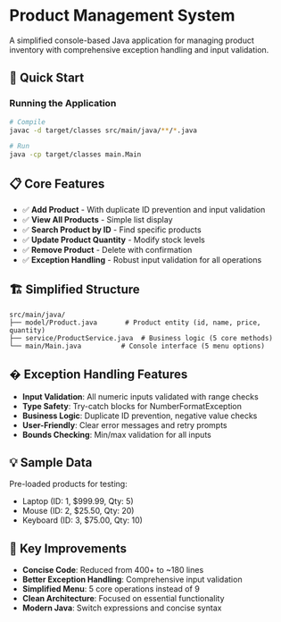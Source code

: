 # Product Management System

A simplified console-based Java application for managing product inventory with comprehensive exception handling and input validation.

## 🚀 Quick Start

### Running the Application
```bash
# Compile
javac -d target/classes src/main/java/**/*.java

# Run
java -cp target/classes main.Main
```

## 📋 Core Features

- ✅ **Add Product** - With duplicate ID prevention and input validation
- ✅ **View All Products** - Simple list display
- ✅ **Search Product by ID** - Find specific products
- ✅ **Update Product Quantity** - Modify stock levels
- ✅ **Remove Product** - Delete with confirmation
- ✅ **Exception Handling** - Robust input validation for all operations

## 🏗️ Simplified Structure
```
src/main/java/
├── model/Product.java       # Product entity (id, name, price, quantity)
├── service/ProductService.java  # Business logic (5 core methods)
└── main/Main.java          # Console interface (5 menu options)
```

## �️ Exception Handling Features

- **Input Validation**: All numeric inputs validated with range checks
- **Type Safety**: Try-catch blocks for NumberFormatException
- **Business Logic**: Duplicate ID prevention, negative value checks
- **User-Friendly**: Clear error messages and retry prompts
- **Bounds Checking**: Min/max validation for all inputs

## 💡 Sample Data
Pre-loaded products for testing:
- Laptop (ID: 1, $999.99, Qty: 5)
- Mouse (ID: 2, $25.50, Qty: 20)
- Keyboard (ID: 3, $75.00, Qty: 10)

## 🎯 Key Improvements
- **Concise Code**: Reduced from 400+ to ~180 lines
- **Better Exception Handling**: Comprehensive input validation
- **Simplified Menu**: 5 core operations instead of 9
- **Clean Architecture**: Focused on essential functionality
- **Modern Java**: Switch expressions and concise syntax
